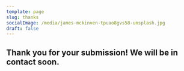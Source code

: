 ```yaml
---
template: page
slug: thanks
socialImage: /media/james-mckinven-tpuao8gvs58-unsplash.jpg
draft: false
---
```


## Thank you for your submission! We will be in contact soon.
